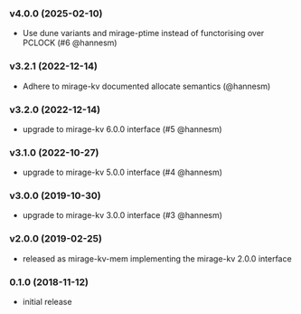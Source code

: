 ### v4.0.0 (2025-02-10)

* Use dune variants and mirage-ptime instead of functorising over PCLOCK
  (#6 @hannesm)

### v3.2.1 (2022-12-14)

* Adhere to mirage-kv documented allocate semantics (@hannesm)

### v3.2.0 (2022-12-14)

* upgrade to mirage-kv 6.0.0 interface (#5 @hannesm)

### v3.1.0 (2022-10-27)

* upgrade to mirage-kv 5.0.0 interface (#4 @hannesm)

### v3.0.0 (2019-10-30)

* upgrade to mirage-kv 3.0.0 interface (#3 @hannesm)

### v2.0.0 (2019-02-25)

* released as mirage-kv-mem implementing the mirage-kv 2.0.0 interface

### 0.1.0 (2018-11-12)

* initial release
